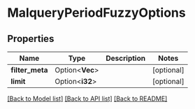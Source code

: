 # MalqueryPeriodFuzzyOptions

## Properties

Name | Type | Description | Notes
------------ | ------------- | ------------- | -------------
**filter_meta** | Option<**Vec<String>**> |  | [optional]
**limit** | Option<**i32**> |  | [optional]

[[Back to Model list]](../README.md#documentation-for-models) [[Back to API list]](../README.md#documentation-for-api-endpoints) [[Back to README]](../README.md)


